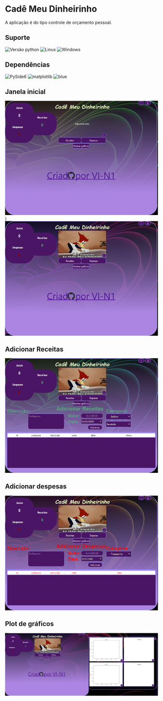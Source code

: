 # Cadê Meu Dinheirinho

A aplicação é do tipo controle de orçamento pessoal.

## Suporte

![Versão python](https://img.shields.io/pypi/pyversions/PySide6)
![Linux](https://img.shields.io/badge/-Linux-grey?logo=linux)
![Windows](https://shields.io/badge/Windowsx64--9cf?logo=Windows&style=social)

## Dependências

![PySide6](https://img.shields.io/badge/PySide6-6.5.2-blue)
![matplotlib](https://img.shields.io/badge/matplotlib-3.7.2-blue)
![blue](https://img.shields.io/badge/code%20style-blue-blue.svg)

## Janela inicial

![Janela inicial](https://github.com/Vi-n1/CadeMeuDinheirinho/blob/main/img-exemplos/janela-inicial.png))
![Janela inicial](https://github.com/Vi-n1/CadeMeuDinheirinho/blob/main/img-exemplos/janela-inicial1.png)

## Adicionar Receitas

![Adicionar Receitas](https://github.com/Vi-n1/CadeMeuDinheirinho/blob/main/img-exemplos/pagina-receitas.png)

## Adicionar despesas

![Adicionar despesas](https://github.com/Vi-n1/CadeMeuDinheirinho/blob/main/img-exemplos/pagina-despesas.png)

## Plot de gráficos

![Plot](https://github.com/Vi-n1/CadeMeuDinheirinho/blob/main/img-exemplos/janela-plot.png)
